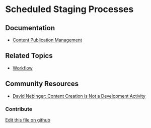 # Scheduled Staging Processes

## Documentation

* [Content Publication Management](https://portal.liferay.dev/docs/7-2/user/-/knowledge_base/u/content-publication-management)

## Related Topics

* [Workflow](https://portal.liferay.dev/docs/7-2/user/-/knowledge_base/u/workflow)

## Community Resources

* [David Nebinger: Content Creation is Not a Development Activity](https://liferay.dev/blogs/-/blogs/content-creation-is-not-a-development-activity-)

### Contribute

[Edit this file on github](https://github.com/olafk/controlpanel-documentation-docs/blob/master/md/72en/com_liferay_staging_processes_web_portlet_StagingProcessesPortlet/scheduled.md)
